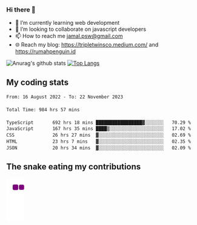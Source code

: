 ### Hi there 👋

<!--
**padepokanpenguin/padepokanpenguin** is a ✨ _special_ ✨ repository because its `README.md` (this file) appears on your GitHub profile.
-->

- 🌱 I’m currently learning  web development
- 👯 I’m looking to collaborate on javascript developers
- 📫 How to reach me jamal.psw@gmail.com
- 🌐 Reach my blog:
   https://tripletwinsco.medium.com/ and
   https://rumahpenguin.id

![Anurag's github stats](https://github-readme-stats.vercel.app/api?username=padepokanpenguin&count_private=true&disable_animations=false&show_icons=true&theme=default)
[![Top Langs](https://github-readme-stats.vercel.app/api/top-langs/?username=padepokanpenguin&theme=default&layout=compact)](https://github.com/padepokanpenguin)

## My coding stats

<!--START_SECTION:waka-->

```txt
From: 16 August 2022 - To: 22 November 2023

Total Time: 984 hrs 57 mins

TypeScript       692 hrs 18 mins █████████████████▓░░░░░░░   70.29 %
JavaScript       167 hrs 35 mins ████▒░░░░░░░░░░░░░░░░░░░░   17.02 %
CSS              26 hrs 27 mins  ▓░░░░░░░░░░░░░░░░░░░░░░░░   02.69 %
HTML             23 hrs 7 mins   ▓░░░░░░░░░░░░░░░░░░░░░░░░   02.35 %
JSON             20 hrs 34 mins  ▓░░░░░░░░░░░░░░░░░░░░░░░░   02.09 %
```

<!--END_SECTION:waka-->


## The snake eating my contributions
![snake gif](https://github.com/padepokanpenguin/padepokanpenguin/blob/output/github-contribution-grid-snake.gif)
